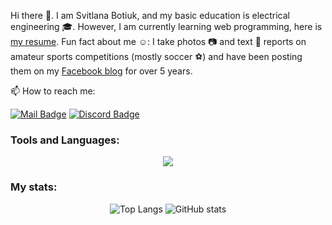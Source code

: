 Hi there 👋. I am Svitlana Botiuk, and my basic education is electrical engineering 🎓. However, I am currently learning web programming, here is [my resume](https://drive.google.com/file/d/1SeN8ct1nN83rJl0E-vd3FOrRjiCSWwYe/view?usp=sharing). Fun fact about me ☺️: I take photos 📷 and text 📄 reports on amateur sports competitions (mostly soccer ⚽) and have been posting them on my [Facebook blog](https://facebook.com/fzvphoto) for over 5 years. 

📫 How to reach me:

[![Mail Badge](https://img.shields.io/badge/-Svitlana_Botiuk-red?style=flat&labelColor=red&logo=gmail&logoColor=white)](mailto:svetabotiuk@gmail.com)
[![Discord Badge](https://img.shields.io/badge/-Svieta_Botiuk-5865f2?style=flat&labelColor=5865f2&logo=discord&logoColor=white)](https://discordapp.com/users/1125302872515543141)

### Tools and Languages:
<p align="center">
  <img src="https://skillicons.dev/icons?i=autocad,ps,vscode,discord,git,html,css,bootstrap,mysql,postgres,ruby,rails" />
</p>

### My stats:
<p align="center">
  <img alt="Top Langs" src="https://github-readme-stats.vercel.app/api/top-langs/?username=Botiuk&layout=donut&theme=solarized-dark" />
  <img alt="GitHub stats" src="https://github-readme-stats.vercel.app/api?username=Botiuk&show_icons=true&theme=solarized-dark" />
</p>

<!--
**Botiuk/Botiuk** is a ✨ _special_ ✨ repository because its `README.md` (this file) appears on your GitHub profile.

Here are some ideas to get you started:

- 🔭 I’m currently working on ...
- 🌱 I’m currently learning ...
- 👯 I’m looking to collaborate on ...
- 🤔 I’m looking for help with ...
- 💬 Ask me about ...
- 📫 How to reach me: ...
- 😄 Pronouns: ...
- ⚡ Fun fact: ...
-->
